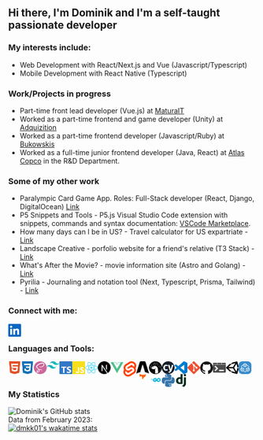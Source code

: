 ## Hi there, I'm Dominik and I'm a self-taught passionate developer

### My interests include: 
- Web Development with React/Next.js and Vue (Javascript/Typescript)
- Mobile Development with React Native (Typescript)

### Work/Projects in progress
- Part-time front lead developer (Vue.js) at [MaturaIT](https://www.maturait.pl/)
- Worked as a part-time frontend and game developer (Unity) at [Adquizition](http://www.adquizition.com/)
- Worked as a part-time frontend developer (Javascript/Ruby) at [Bukowskis](https://www.bukowskis.com/en)
- Worked as a full-time junior frontend developer (Java, React) at [Atlas Copco](https://www.atlascopcogroup.com/en) in the R&D Department.

### Some of my other work
- Paralympic Card Game App. Roles: Full-Stack developer (React, Django, DigitalOcean) [Link](https://igrzyskaparaolimpijskie.pl/)
- P5 Snippets and Tools - P5.js Visual Studio Code extension with snippets, commands and syntax documentation: [VSCode Marketplace](https://marketplace.visualstudio.com/items?itemName=Dominikasinski.p5-snippets-and-tools).
- How many days can I be in US? - Travel calculator for US expartriate - [Link](https://www.howmanydayscanibeinus.com/) 
- Landscape Creative - porfolio website for a friend's relative (T3 Stack) - [Link](https://edwinyeephotography.com/)
- What's After the Movie? - movie information site (Astro and Golang) - [Link](https://www.whatsafterthemovie.com/)
- Pyrilia - Journaling and notation tool (Next, Typescript, Prisma, Tailwind) - [Link](https://www.pyrilia.com/)

### Connect with me:

[<img align="left" alt="Visual Studio Code" width="26px" src="/assets/linkedin.svg" />][linkedin]

<br />

### Languages and Tools:
<img align="left" alt="HTML5" width="26px" src="/assets/html5.svg" />
<img align="left" alt="CSS3" width="26px" src="/assets/css3.svg" />
<img align="left" alt="Sass" width="26px" src="/assets/sass.svg" />
<img align="left" alt="tailwind" width="26px" src="/assets/png/tailwind.png" />
<img align="left" alt="TypeScript" width="26px" src="/assets/typescript.svg" />
<img align="left" alt="JavaScript" width="26px" src="/assets/javascript.svg" />
<img align="left" alt="React" width="26px" src="/assets/react.svg" />
<img align="left" alt="nextjs" width="26px" src="/assets/png/nextjs.png" />
<img align="left" alt="Vue" width="26px" src="/assets/vue.svg" />
<img align="left" alt="Svelte" width="26px" src="/assets/png/svelte.png" />
<img align="left" alt="go" width="26px" src="/assets/png/astro.png" />
<img align="left" alt="Deno" width="26px" src="/assets/deno.svg" />
<img align="left" alt="Cypress" width="26px" src="/assets/cypress.svg" />
<img align="left" alt="Visual Studio Code" width="26px" src="/assets/visualstudiocode.svg" />
<img align="left" alt="Git" width="26px" src="/assets/git.svg" />
<img align="left" alt="GitHub" width="26px" src="/assets/github.svg" />
<img align="left" alt="Terminal" width="26px" src="/assets/windowsterminal.svg" />
<img align="left" alt="Unity" width="26px" src="/assets/unity.svg" />
<img align="left" alt="trpc" width="26px" src="/assets/png/trpc.png" />
<img align="left" alt="go" width="26px" src="/assets/png/go.png" />
<img align="left" alt="Python" width="26px" src="/assets/python.svg" />
<img align="left" alt="Django" width="26px" src="/assets/django.svg" />


<br />
<br />

### My Statistics
![Dominik's GitHub stats](https://github-readme-stats.vercel.app/api?username=dmkk01)
<br />
Data from February 2023:
<br />
[![dmkk01's wakatime stats](https://github-readme-stats.vercel.app/api/wakatime?username=@Dmkk01)](https://wakatime.com/@Dmkk01)



[linkedin]: https://www.linkedin.com/in/dominik-lasinski/
